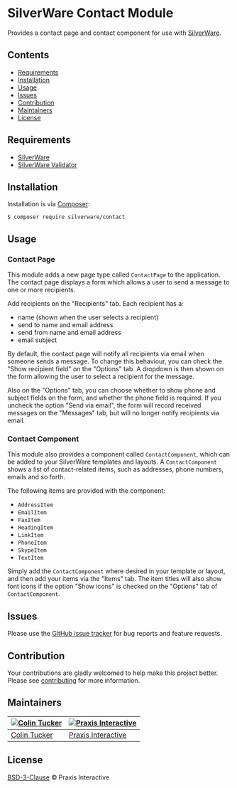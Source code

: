 # SilverWare Contact Module

Provides a contact page and contact component for use with [SilverWare][silverware].

## Contents

- [Requirements](#requirements)
- [Installation](#installation)
- [Usage](#usage)
- [Issues](#issues)
- [Contribution](#contribution)
- [Maintainers](#maintainers)
- [License](#license)

## Requirements

- [SilverWare][silverware]
- [SilverWare Validator][silverware-validator]

## Installation

Installation is via [Composer][composer]:

```
$ composer require silverware/contact
```

## Usage

### Contact Page

This module adds a new page type called `ContactPage` to the application. The contact
page displays a form which allows a user to send a message to one or more recipients.

Add recipients on the "Recipients" tab. Each recipient has a:

- name (shown when the user selects a recipient)
- send to name and email address
- send from name and email address
- email subject

By default, the contact page will notify all recipients via email when someone sends
a message.  To change this behaviour, you can check the "Show recipient field" on the
"Options" tab. A dropdown is then shown on the form allowing the user to select a
recipient for the message.

Also on the "Options" tab, you can choose whether to show phone and subject fields on
the form, and whether the phone field is required. If you uncheck the option "Send via email",
the form will record received messages on the "Messages" tab, but will no longer
notify recipients via email.

### Contact Component

This module also provides a component called `ContactComponent`, which can be added
to your SilverWare templates and layouts. A `ContactComponent` shows a list of
contact-related items, such as addresses, phone numbers, emails and so forth.

The following items are provided with the component:

- `AddressItem`
- `EmailItem`
- `FaxItem`
- `HeadingItem`
- `LinkItem`
- `PhoneItem`
- `SkypeItem`
- `TextItem`

Simply add the `ContactComponent` where desired in your template or layout, and then
add your items via the "Items" tab. The item titles will also show font icons if the
option "Show icons" is checked on the "Options" tab of `ContactComponent`.

## Issues

Please use the [GitHub issue tracker][issues] for bug reports and feature requests.

## Contribution

Your contributions are gladly welcomed to help make this project better.
Please see [contributing](CONTRIBUTING.md) for more information.

## Maintainers

[![Colin Tucker](https://avatars3.githubusercontent.com/u/1853705?s=144)](https://github.com/colintucker) | [![Praxis Interactive](https://avatars2.githubusercontent.com/u/1782612?s=144)](http://www.praxis.net.au)
---|---
[Colin Tucker](https://github.com/colintucker) | [Praxis Interactive](http://www.praxis.net.au)

## License

[BSD-3-Clause](LICENSE.md) &copy; Praxis Interactive

[silverware]: https://github.com/praxisnetau/silverware
[silverware-validator]: https://github.com/praxisnetau/silverware-validator
[composer]: https://getcomposer.org
[issues]: https://github.com/praxisnetau/silverware-contact/issues

